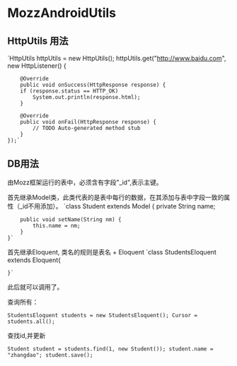 MozzAndroidUtils
===================

HttpUtils 用法
-------------------
`HttpUtils httpUtils = new HttpUtils();
	httpUtils.get("http://www.baidu.com", new HttpListener() {

		@Override
		public void onSuccess(HttpResponse response) {
		if (response.status == HTTP_OK)
			System.out.println(response.html);
		}

		@Override
		public void onFail(HttpResponse response) {
			// TODO Auto-generated method stub
		}
	});`

DB用法
--------------------
由Mozz框架运行的表中，必须含有字段"_id",表示主键。

首先继承Model类，此类代表的是表中每行的数据，在其添加与表中字段一致的属性（_id不用添加）。
	`class Student extends Model {
		private String name;

		public void setName(String nm) {
			this.name = nm;
		}
	}`
首先继承Eloquent, 类名的规则是表名 + Eloquent
`class StudentsEloquent extends Eloquent<Student>{

	}`

此后就可以调用了。

查询所有：

`StudentsEloquent students = new StudentsEloquent();
	Cursor = students.all();`

查找id,并更新

`Student student = students.find(1, new Student());
	student.name = "zhangdao";
	student.save();`

